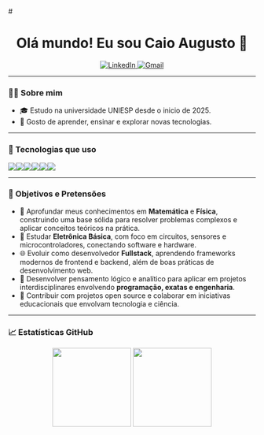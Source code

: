 #<h1 align="center">Olá mundo! Eu sou Caio Augusto 👋</h1>

<p align="center">
  <a href="https://www.linkedin.com/in/pierre-cavalcanti/" target="_blank">
    <img src="https://img.shields.io/badge/LinkedIn-blue?style=flat-square&logo=linkedin" alt="LinkedIn">
  </a>
  <a href="mailto:pierresimoncc@gmail.com">
    <img src="https://img.shields.io/badge/Gmail-red?style=flat-square&logo=gmail&logoColor=white" alt="Gmail">
  </a>
</p>

---

### 👨‍🏫 Sobre mim

- 🎓 Estudo na universidade UNIESP desde o inicio de 2025.
- 💬 Gosto de aprender, ensinar e explorar novas tecnologias.

---

### 🚀 Tecnologias que uso

<p style="display: flex; flex-wrap: wrap;">
  <img src="https://img.shields.io/badge/Python-3776AB?style=for-the-badge&logo=python&logoColor=white" />
  <img src="https://img.shields.io/badge/HTML5-E34F26?style=for-the-badge&logo=html5&logoColor=white" />
  <img src="https://img.shields.io/badge/CSS3-1572B6?style=for-the-badge&logo=css3&logoColor=white" />
  <img src="https://img.shields.io/badge/JavaScript-F7DF1E?style=for-the-badge&logo=javascript&logoColor=black" />
  <img src="https://img.shields.io/badge/Git-F05032?style=for-the-badge&logo=git&logoColor=white" />
  <img src="https://img.shields.io/badge/Linux-FCC624?style=for-the-badge&logo=linux&logoColor=black" />
</p>

---

### 🎯 Objetivos e Pretensões

- 📘 Aprofundar meus conhecimentos em **Matemática** e **Física**, construindo uma base sólida para resolver problemas complexos e aplicar conceitos teóricos na prática.
- 🔌 Estudar **Eletrônica Básica**, com foco em circuitos, sensores e microcontroladores, conectando software e hardware.
- 🌐 Evoluir como desenvolvedor **Fullstack**, aprendendo frameworks modernos de frontend e backend, além de boas práticas de desenvolvimento web.
- 🧠 Desenvolver pensamento lógico e analítico para aplicar em projetos interdisciplinares envolvendo **programação, exatas e engenharia**.
- 🚀 Contribuir com projetos open source e colaborar em iniciativas educacionais que envolvam tecnologia e ciência.

---

### 📈 Estatísticas GitHub

<p align="center">
  <img height="160em" src="https://github-readme-stats.vercel.app/api?username=CaioAugusto-arch&show_icons=true&theme=tokyonight" />
  <img height="160em" src="https://github-readme-stats.vercel.app/api/top-langs/?username=CaioAugusto-arch&layout=compact&theme=tokyonight"/>
</p>
